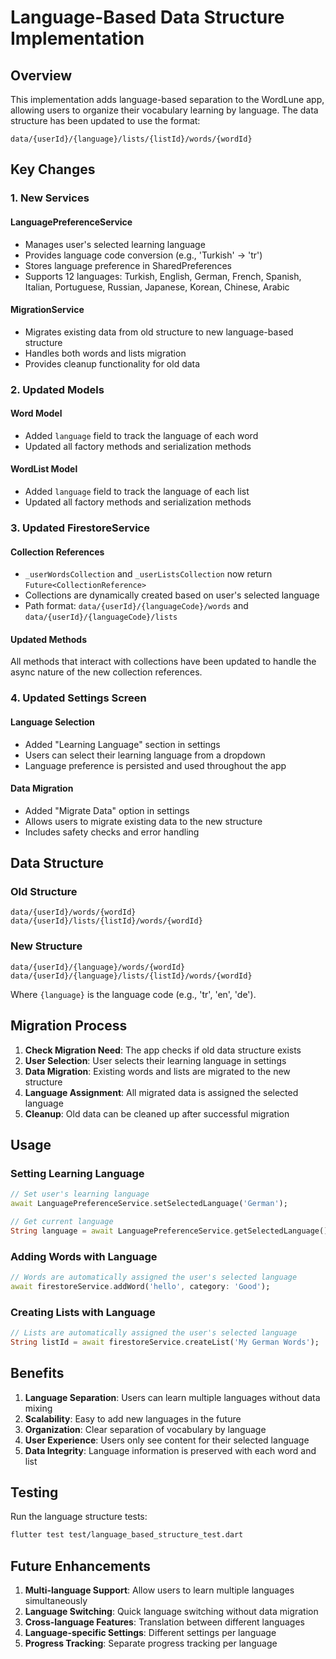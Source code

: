 # Language-Based Data Structure Implementation

## Overview

This implementation adds language-based separation to the WordLune app, allowing users to organize their vocabulary learning by language. The data structure has been updated to use the format:

```
data/{userId}/{language}/lists/{listId}/words/{wordId}
```

## Key Changes

### 1. New Services

#### LanguagePreferenceService
- Manages user's selected learning language
- Provides language code conversion (e.g., 'Turkish' → 'tr')
- Stores language preference in SharedPreferences
- Supports 12 languages: Turkish, English, German, French, Spanish, Italian, Portuguese, Russian, Japanese, Korean, Chinese, Arabic

#### MigrationService
- Migrates existing data from old structure to new language-based structure
- Handles both words and lists migration
- Provides cleanup functionality for old data

### 2. Updated Models

#### Word Model
- Added `language` field to track the language of each word
- Updated all factory methods and serialization methods

#### WordList Model
- Added `language` field to track the language of each list
- Updated all factory methods and serialization methods

### 3. Updated FirestoreService

#### Collection References
- `_userWordsCollection` and `_userListsCollection` now return `Future<CollectionReference>`
- Collections are dynamically created based on user's selected language
- Path format: `data/{userId}/{languageCode}/words` and `data/{userId}/{languageCode}/lists`

#### Updated Methods
All methods that interact with collections have been updated to handle the async nature of the new collection references.

### 4. Updated Settings Screen

#### Language Selection
- Added "Learning Language" section in settings
- Users can select their learning language from a dropdown
- Language preference is persisted and used throughout the app

#### Data Migration
- Added "Migrate Data" option in settings
- Allows users to migrate existing data to the new structure
- Includes safety checks and error handling

## Data Structure

### Old Structure
```
data/{userId}/words/{wordId}
data/{userId}/lists/{listId}/words/{wordId}
```

### New Structure
```
data/{userId}/{language}/words/{wordId}
data/{userId}/{language}/lists/{listId}/words/{wordId}
```

Where `{language}` is the language code (e.g., 'tr', 'en', 'de').

## Migration Process

1. **Check Migration Need**: The app checks if old data structure exists
2. **User Selection**: User selects their learning language in settings
3. **Data Migration**: Existing words and lists are migrated to the new structure
4. **Language Assignment**: All migrated data is assigned the selected language
5. **Cleanup**: Old data can be cleaned up after successful migration

## Usage

### Setting Learning Language
```dart
// Set user's learning language
await LanguagePreferenceService.setSelectedLanguage('German');

// Get current language
String language = await LanguagePreferenceService.getSelectedLanguage();
```

### Adding Words with Language
```dart
// Words are automatically assigned the user's selected language
await firestoreService.addWord('hello', category: 'Good');
```

### Creating Lists with Language
```dart
// Lists are automatically assigned the user's selected language
String listId = await firestoreService.createList('My German Words');
```

## Benefits

1. **Language Separation**: Users can learn multiple languages without data mixing
2. **Scalability**: Easy to add new languages in the future
3. **Organization**: Clear separation of vocabulary by language
4. **User Experience**: Users only see content for their selected language
5. **Data Integrity**: Language information is preserved with each word and list

## Testing

Run the language structure tests:
```bash
flutter test test/language_based_structure_test.dart
```

## Future Enhancements

1. **Multi-language Support**: Allow users to learn multiple languages simultaneously
2. **Language Switching**: Quick language switching without data migration
3. **Cross-language Features**: Translation between different languages
4. **Language-specific Settings**: Different settings per language
5. **Progress Tracking**: Separate progress tracking per language 